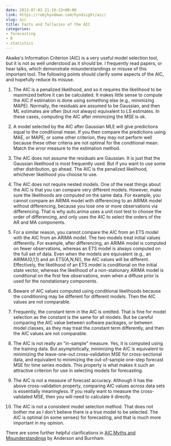 ```yaml
---
date: 2013-07-03 21:19:13+00:00
link: https://robjhyndman.com/hyndsight/aic/
slug: aic
title: Facts and fallacies of the AIC
categories:
- forecasting
- R
- statistics
---
```


Akaike's Information Criterion (AIC) is a very useful model selection tool, but it is not as well understood as it should be. I frequently read papers, or hear talks, which demonstrate misunderstandings or misuse of this important tool. The following points should clarify some aspects of the AIC, and hopefully reduce its misuse.<!-- more -->




  1. The AIC is a penalized likelihood, and so it requires the likelihood to be maximized before it can be calculated. It makes little sense to compute the AIC if estimation is done using something else (e.g., minimizing MAPE). Normally, the residuals are assumed to be Gaussian, and then ML estimates are often (but not always) equivalent to LS estimates. In these cases, computing the AIC after minimizing the MSE is ok.


  2. A model selected by the AIC after Gaussian MLE will give predictions equal to the conditional mean. If you then compare the predictions using MAE, or MAPE, or some other criterion, they may not perform well because these other criteria are not optimal for the conditional mean. Match the error measure to the estimation method.


  3. The AIC does not assume the residuals are Gaussian. It is just that the Gaussian likelihood is most frequently used. But if you want to use some other distribution, go ahead. The AIC is the penalized likelihood, whichever likelihood you choose to use.


  4. The AIC does not require nested models. One of the neat things about the AIC is that you can compare very different models. However, make sure the likelihoods are computed on the same data. For example, you cannot compare an ARIMA model with differencing to an ARIMA model without differencing, because you lose one or more observations via differencing. That is why auto.arima uses a unit root test to choose the order of differencing, and only uses the AIC to select the orders of the AR and MA components.


  5. For a similar reason, you cannot compare the AIC from an ETS model with the AIC from an ARIMA model. The two models treat initial values differently. For example, after differencing, an ARIMA model is computed on fewer observations, whereas an ETS model is always computed on the full set of data. Even when the models are equivalent (e.g., an ARIMA(0,1,1) and an ETS(A,N,N)), the AIC values will be different. Effectively, the likelihood of an ETS model is conditional on the initial state vector, whereas the likelihood of a non-stationary ARIMA model is conditional on the first few observations, even when a diffuse prior is used for the nonstationary components.


  6. Beware of AIC values computed using conditional likelihoods because the conditioning may be different for different models. Then the AIC values are not comparable.


  7. Frequently, the constant term in the AIC is omitted. That is fine for model selection as the constant is the same for all models. But be careful comparing the AIC value between software packages, or between model classes, as they may treat the constant term differently, and then the AIC values are not comparable.


  8. The AIC is not really an "in-sample" measure. Yes, it is computed using the training data. But asymptotically, minimizing the AIC is equivalent to minimizing the leave-one-out cross-validation MSE for cross-sectional data, and equivalent to minimizing the out-of-sample one-step forecast MSE for time series models. This property is what makes it such an attractive criterion for use in selecting models for forecasting.


  9. The AIC is not a measure of forecast accuracy. Although it has the above cross-validation property, comparing AIC values across data sets is essentially meaningless. If you really want to measure the cross-validated MSE, then you will need to calculate it directly.


  10. The AIC is not a consistent model selection method. That does not bother me as I don't believe there is a true model to be selected. The AIC is optimal (in some senses) for forecasting, and that is much more important in my opinion.


There are some further helpful clarifications in [AIC Myths and Misunderstandings](http://www.colostate.edu/depts/coopunit/pdfs/AIC%20Myths%20and%20Misunderstandings.pdf) by Anderson and Burnham.
